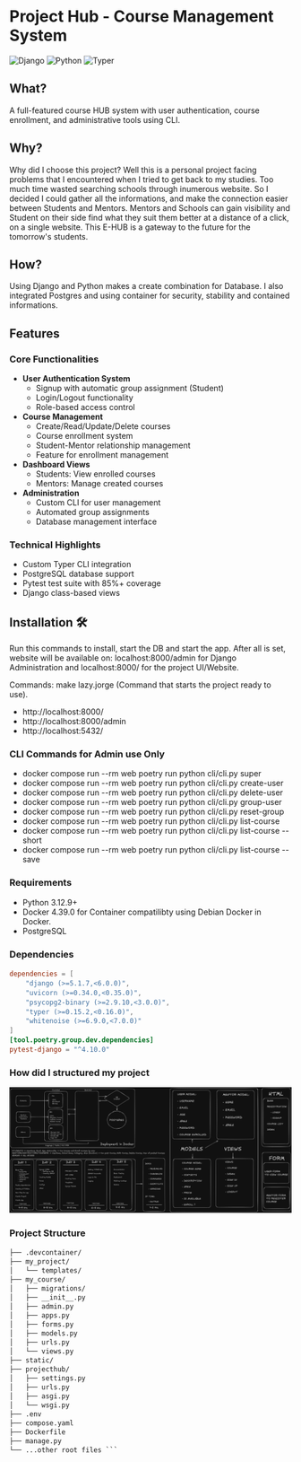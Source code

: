 # Project Hub - Course Management System

![Django](https://img.shields.io/badge/Django-5.1.7-green)
![Python](https://img.shields.io/badge/Python-3.12.9%2B-blue)
![Typer](https://img.shields.io/badge/Typer-0.15.2%2B-violet)

## What?
A full-featured course HUB system with user authentication, course enrollment, and administrative tools using CLI.

## Why?
Why did I choose this project? Well this is a personal project facing problems that I encountered when I tried to get back to my studies. Too much time wasted searching schools through inumerous website. So I decided I could gather all the informations, and make the connection easier between Students and Mentors. Mentors and Schools can gain visibility and Student on their side find what they suit them better at a distance of a click, on a single website. This E-HUB is a gateway to the future for the tomorrow's students.

## How?
Using Django and Python makes a create combination for Database. I also integrated Postgres and using container for security, stability and contained informations.

## Features

### Core Functionalities
- **User Authentication System**
  - Signup with automatic group assignment (Student)
  - Login/Logout functionality
  - Role-based access control
- **Course Management**
  - Create/Read/Update/Delete courses
  - Course enrollment system
  - Student-Mentor relationship management
  - Feature for enrollment management
- **Dashboard Views**
  - Students: View enrolled courses
  - Mentors: Manage created courses
- **Administration**
  - Custom CLI for user management
  - Automated group assignments
  - Database management interface

### Technical Highlights
- Custom Typer CLI integration
- PostgreSQL database support
- Pytest test suite with 85%+ coverage
- Django class-based views

## Installation 🛠️
Run this commands to install, start the DB and start the app. After all is set,
  website will be available on: localhost:8000/admin for Django Administration and localhost:8000/ for the project UI/Website.

  Commands:
  make lazy.jorge
  (Command that starts the project ready to use).
  - http://localhost:8000/
  - http://localhost:8000/admin
  - http://localhost:5432/

### CLI Commands for Admin use Only
- docker compose run --rm web poetry run python cli/cli.py super
- docker compose run --rm web poetry run python cli/cli.py create-user 
- docker compose run --rm web poetry run python cli/cli.py delete-user <username>
- docker compose run --rm web poetry run python cli/cli.py group-user <username> <groupname>
- docker compose run --rm web poetry run python cli/cli.py reset-group <username>
- docker compose run --rm web poetry run python cli/cli.py list-course
- docker compose run --rm web poetry run python cli/cli.py list-course --short
- docker compose run --rm web poetry run python cli/cli.py list-course --save


### Requirements 
- Python 3.12.9+
- Docker 4.39.0 for Container compatilibty using Debian Docker in Docker.
- PostgreSQL

### Dependencies
```toml
dependencies = [
    "django (>=5.1.7,<6.0.0)",
    "uvicorn (>=0.34.0,<0.35.0)",
    "psycopg2-binary (>=2.9.10,<3.0.0)",
    "typer (>=0.15.2,<0.16.0)",
    "whitenoise (>=6.9.0,<7.0.0)"
]
[tool.poetry.group.dev.dependencies]
pytest-django = "^4.10.0"
```

### How did I structured my project
![Diagram](HUB_Diagram.png)

### Project Structure
```projecthub/
├── .devcontainer/       
├── my_project/              
│   └── templates/          
├── my_course/       
│   ├── migrations/
│   ├── __init__.py
│   ├── admin.py
│   ├── apps.py
│   ├── forms.py
│   ├── models.py
│   ├── urls.py
│   └── views.py
├── static/   
├── projecthub/     
│   ├── settings.py
│   ├── urls.py
│   ├── asgi.py
│   └── wsgi.py
├── .env
├── compose.yaml
├── Dockerfile
├── manage.py
└── ...other root files ```
